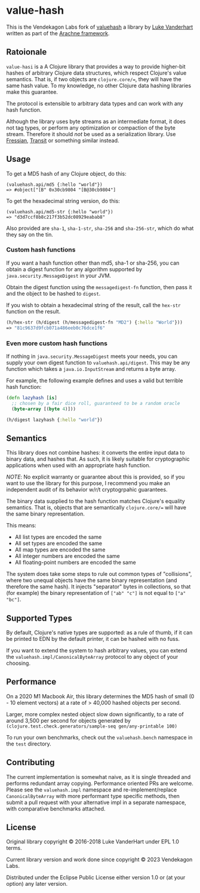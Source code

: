 # value-hash

This is the Vendekagon Labs fork of [valuehash]()
a library by [Luke Vanderhart](https://github.com/arachne-framework/valuehash)
written as part of the [Arachne framework](https://github.com/arachne-framework).

## Ratoionale

`value-hasi` is a A Clojure library that provides a way to provide higher-bit
hashes of arbitrary Clojure data structures, which respect Clojure's value
semantics. That is, if two objects are `clojure.core/=`, they will have the same
hash value. To my knowledge, no other Clojure data hashing libraries make this
guarantee.

The protocol is extensible to arbitrary data types and can work with any hash
function.

Although the library uses byte streams as an intermediate format, it does not
tag types, or perform any optimization or compaction of the byte stream.
Therefore it should _not_ be used as a serialization library. Use
[Fressian](https://github.com/clojure/data.fressian),
[Transit](https://github.com/cognitect/transit-clj) or something similar
instead.

## Usage

To get a MD5 hash of any Clojure object, do this:

```
(valuehash.api/md5 {:hello "world"})
=> #object["[B" 0x30cb9804 "[B@30cb9804"]
```

To get the hexadecimal string version, do this:

```
(valuehash.api/md5-str {:hello "world"})
=> "d3d7ccf8b8c217f3b52dc08929eabab8"
```

Also provided are `sha-1`, `sha-1-str`, `sha-256` and `sha-256-str`, which do
what they say on the tin.

### Custom hash functions

If you want a hash function other than md5, sha-1 or sha-256, you can obtain a
digest function for any algorithm supported by `java.security.MessageDigest` in
your JVM.

Obtain the digest function using the `messagedigest-fn` function, then pass it
and the object to be hashed to `digest`.

If you wish to obtain a hexadecimal string of the result, call the `hex-str`
function on the result.

```clojure
(h/hex-str (h/digest (h/messagedigest-fn "MD2") {:hello "World"}))
=> "81c9637d9fcb071a486eeb0c76dce1f6"
```

### Even more custom hash functions

If nothing in `java.security.MessageDigest` meets your needs, you can supply
your own digest function to `valuehash.api/digest`. This may be any function
which takes a `java.io.InputStream` and returns a byte array.

For example, the following example defines and uses a valid but terrible hash
function:

```clojure
(defn lazyhash [is]
  ;; chosen by a fair dice roll, guaranteed to be a random oracle
  (byte-array [(byte 4)]))

(h/digest lazyhash {:hello "world"})
```

## Semantics

This library does not combine hashes: it converts the entire input data to
binary data, and hashes that. As such, it is likely suitable for cryptographic
applications when used with an appropriate hash function.

_NOTE_: No explicit warranty or guarantee about this is provided, so if you want
to use the library for this purpose, I recommend you make an independent audit
of its behavior w/r/t cryptogrpahic guarantees.

The binary data supplied to the hash function matches Clojure's equality
semantics. That is, objects that are semantically `clojure.core/=` will have the
same binary representation.

This means:

- All list types are encoded the same
- All set types are encoded the same
- All map types are encoded the same
- All integer numbers are encoded the same
- All floating-point numbers are encoded the same

The system does take some steps to rule out common types of "collisions", where
two unequal objects have the same binary representation (and therefore the same
hash). It injects "separator" bytes in collections, so that (for example) the
binary representation of `["ab" "c"]` is not equal to `["a" "bc"]`.

## Supported Types

By default, Clojure's native types are supported: as a rule of thumb, if it can
be printed to EDN by the default printer, it can be hashed with no fuss.

If you want to extend the system to hash arbitrary values, you can extend the
`valuehash.impl/CanonicalByteArray` protocol to any object of your choosing.

## Performance

On a 2020 M1 Macbook Air, this library determines the MD5 hash of small
(0 - 10 element vectors) at a rate of > 40,000 hashed objects per second.

Larger, more complex nested object slow down significantly, to a rate of around
3,500 per second for objects generated by
`(clojure.test.check.generators/sample-seq gen/any-printable 100)`

To run your own benchmarks, check out the `valuehash.bench` namespace in the
`test` directory.

## Contributing

The current implementation is somewhat naive, as it is single
threaded and performs redundant array copying. Performance oriented PRs are
welcome. Please see the `valuehash.impl` namespace and re-implement/replace
`CanonicalByteArray` with more performant type specific methods, then submit
a pull request with your alternative impl in a separate namespace, with
comparative benchmarks attached.

## License

Original library copyright © 2016-2018 Luke VanderHart under EPL 1.0 terms.

Current library version and work done since copyright © 2023 Vendekagon Labs.

Distributed under the Eclipse Public License either version 1.0 or (at
your option) any later version.

